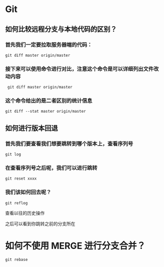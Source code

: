 # Git

## 如何比较远程分支与本地代码的区别？

### 首先我们一定要拉取服务器端的代码：
```
git diff master origin/master
```

### 接下来可以使用命令进行对比，注意这个命令是可以详细列出文件改动内容
```
 git diff master origin/master
```

### 这个命令给出的是二者区别的统计信息
```
git diff --stat master origin/master
```

## 如何进行版本回退
### 首先我们要查看我们想要跳转到哪个版本上，查看序列号
```
git log
```

### 在查看序列号之后呢，我们可以进行跳转
```
git reset xxxx
```
### 我们该如何回去呢？
```
git reflog
```
查看以往的历史操作

之后可以看到你跳转之前的分支所在

# 如何不使用 MERGE 进行分支合并？
```
git rebase
``` 


